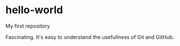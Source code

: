 # hello-world
My first repository

Fascinating. It's easy to understand the usefullness of Git and GitHub.
